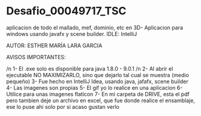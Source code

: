 # Desafio_00049717_TSC
aplicacion de todo el mallado, mef, dominio, etc en 3D- Aplicacion para windows usando javafx y scene builder. IDLE: IntelliJ 


AUTOR: ESTHER MARÍA LARA GARCIA

AVISOS IMPORTANTES:

/n 1- El .exe solo es disponible para java 1.8.0 - 9.0.1
/n 2- Al abrir el ejecutable NO MAXIMIZARLO, sino que dejarlo tal cual se muestra (medio pequeño)
3- Fue hecho en IntelliJ Idea, usando java, jafafx, scene builder 
4- Las imagenes son propias
5- El gif yo lo realice en una aplicacion
6- Utilice para unas imagenes flaticon 
7- En mi carpeta de DRIVE, esta el pdf pero tambien deje un archivo en excel, que fue donde realice el ensamblaje, ese lo puse ahi solo por si acaso gustan verlo 
